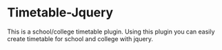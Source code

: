 # Timetable-Jquery
This is a school/college timetable plugin. Using this plugin you can easily create timetable for school and college with jquery.

